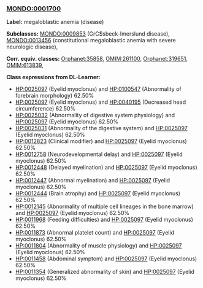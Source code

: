 
### [MONDO:0001700](http://purl.obolibrary.org/obo/MONDO_0001700)
**Label:** megaloblastic anemia (disease)

**Subclasses:** [MONDO:0009853](http://purl.obolibrary.org/obo/MONDO_0009853) (GrC$sbeck-Imerslund disease), [MONDO:0013456](http://purl.obolibrary.org/obo/MONDO_0013456) (constitutional megaloblastic anemia with severe neurologic disease), 

**Corr. equiv. classes:** [Orphanet:35858](http://www.orpha.net/ORDO/Orphanet_35858), [OMIM:261100](http://purl.obolibrary.org/obo/OMIM_261100), [Orphanet:319651](http://www.orpha.net/ORDO/Orphanet_319651), [OMIM:613839](http://purl.obolibrary.org/obo/OMIM_613839), 

**Class expressions from DL-Learner:**

- [HP:0025097](http://purl.obolibrary.org/obo/HP_0025097) (Eyelid myoclonus) and [HP:0100547](http://purl.obolibrary.org/obo/HP_0100547) (Abnormality of forebrain morphology) 62.50%
- [HP:0025097](http://purl.obolibrary.org/obo/HP_0025097) (Eyelid myoclonus) and [HP:0040195](http://purl.obolibrary.org/obo/HP_0040195) (Decreased head circumference) 62.50%
- [HP:0025032](http://purl.obolibrary.org/obo/HP_0025032) (Abnormality of digestive system physiology) and [HP:0025097](http://purl.obolibrary.org/obo/HP_0025097) (Eyelid myoclonus) 62.50%
- [HP:0025031](http://purl.obolibrary.org/obo/HP_0025031) (Abnormality of the digestive system) and [HP:0025097](http://purl.obolibrary.org/obo/HP_0025097) (Eyelid myoclonus) 62.50%
- [HP:0012823](http://purl.obolibrary.org/obo/HP_0012823) (Clinical modifier) and [HP:0025097](http://purl.obolibrary.org/obo/HP_0025097) (Eyelid myoclonus) 62.50%
- [HP:0012758](http://purl.obolibrary.org/obo/HP_0012758) (Neurodevelopmental delay) and [HP:0025097](http://purl.obolibrary.org/obo/HP_0025097) (Eyelid myoclonus) 62.50%
- [HP:0012448](http://purl.obolibrary.org/obo/HP_0012448) (Delayed myelination) and [HP:0025097](http://purl.obolibrary.org/obo/HP_0025097) (Eyelid myoclonus) 62.50%
- [HP:0012447](http://purl.obolibrary.org/obo/HP_0012447) (Abnormal myelination) and [HP:0025097](http://purl.obolibrary.org/obo/HP_0025097) (Eyelid myoclonus) 62.50%
- [HP:0012444](http://purl.obolibrary.org/obo/HP_0012444) (Brain atrophy) and [HP:0025097](http://purl.obolibrary.org/obo/HP_0025097) (Eyelid myoclonus) 62.50%
- [HP:0012145](http://purl.obolibrary.org/obo/HP_0012145) (Abnormality of multiple cell lineages in the bone marrow) and [HP:0025097](http://purl.obolibrary.org/obo/HP_0025097) (Eyelid myoclonus) 62.50%
- [HP:0011968](http://purl.obolibrary.org/obo/HP_0011968) (Feeding difficulties) and [HP:0025097](http://purl.obolibrary.org/obo/HP_0025097) (Eyelid myoclonus) 62.50%
- [HP:0011873](http://purl.obolibrary.org/obo/HP_0011873) (Abnormal platelet count) and [HP:0025097](http://purl.obolibrary.org/obo/HP_0025097) (Eyelid myoclonus) 62.50%
- [HP:0011804](http://purl.obolibrary.org/obo/HP_0011804) (Abnormality of muscle physiology) and [HP:0025097](http://purl.obolibrary.org/obo/HP_0025097) (Eyelid myoclonus) 62.50%
- [HP:0011458](http://purl.obolibrary.org/obo/HP_0011458) (Abdominal symptom) and [HP:0025097](http://purl.obolibrary.org/obo/HP_0025097) (Eyelid myoclonus) 62.50%
- [HP:0011354](http://purl.obolibrary.org/obo/HP_0011354) (Generalized abnormality of skin) and [HP:0025097](http://purl.obolibrary.org/obo/HP_0025097) (Eyelid myoclonus) 62.50%


